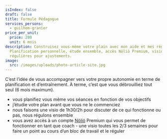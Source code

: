 ```yaml
---
isIndex: false
draft: false
title: Formule Pédagogue
services_persons:
  - guilhem-granier
price_per_unit:
  price: 200
  unit: 6 mois
description: Construisez vous-même votre plain avec mon aide et mes régulations.
  Planification personnelle, étude ensemble, accès Nöliö Premium, visios
  régulières pour ajustements.
image:
  src: /images/uploads/photo-article-site.jpg
---
```

C’est l’idée de vous accompagner vers votre propre autonomie en terme de planification et d’entraînement. À terme, c’est que vous débrouilliez tout seul (6 mois maximum).

* vous planifiez vous même vos séances en fonction de vos objectifs
* j’étudie votre plan avant que vous ne le commenciez
* nous faisons une visio de 1h30/2h pour discuter de ce qui fonctionne ou pas, nous régulons ensemble
* vous avez accès à un compte [Nöliö](/nolio) Premium qui vous permet de fonctionner en tant que coach - une visio toutes les 2/3 semaines pour faire un point au cours d’un bloc de travail et le réguler
